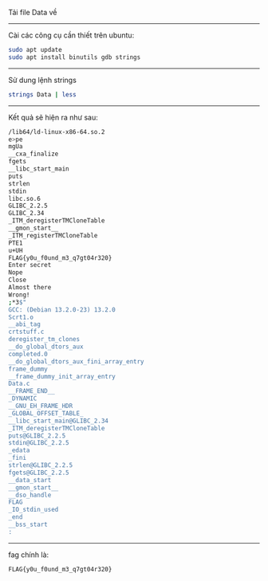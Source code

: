 Tải file Data về

---
Cài các công cụ cần thiết trên ubuntu:

```bash
sudo apt update
sudo apt install binutils gdb strings
```
----
Sử dung lệnh strings

```bash
strings Data | less
```
---
Kết quả sẽ hiện ra như sau:

```bash
/lib64/ld-linux-x86-64.so.2
e>pe
mgUa
__cxa_finalize
fgets
__libc_start_main
puts
strlen
stdin
libc.so.6
GLIBC_2.2.5
GLIBC_2.34
_ITM_deregisterTMCloneTable
__gmon_start__
_ITM_registerTMCloneTable
PTE1
u+UH
FLAG{y0u_f0und_m3_q7gt04r320}
Enter secret
Nope
Close
Almost there
Wrong!
;*3$"
GCC: (Debian 13.2.0-23) 13.2.0
Scrt1.o
__abi_tag
crtstuff.c
deregister_tm_clones
__do_global_dtors_aux
completed.0
__do_global_dtors_aux_fini_array_entry
frame_dummy
__frame_dummy_init_array_entry
Data.c
__FRAME_END__
_DYNAMIC
__GNU_EH_FRAME_HDR
_GLOBAL_OFFSET_TABLE_
__libc_start_main@GLIBC_2.34
_ITM_deregisterTMCloneTable
puts@GLIBC_2.2.5
stdin@GLIBC_2.2.5
_edata
_fini
strlen@GLIBC_2.2.5
fgets@GLIBC_2.2.5
__data_start
__gmon_start__
__dso_handle
FLAG
_IO_stdin_used
_end
__bss_start
:
```
--- 
fag chính là:

```bash
FLAG{y0u_f0und_m3_q7gt04r320}
```

